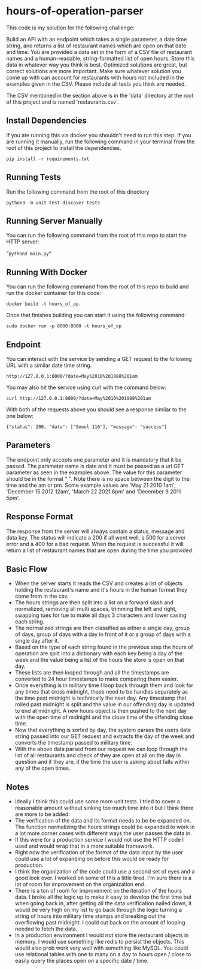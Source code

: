 # hours-of-operation-parser
This code is my solution for the following challenge:

Build an API with an endpoint which takes a single parameter, a date time string, and returns a list of restaurant names which are open on that date and time. You are provided a data set in the form of a CSV file of restaurant names and a human-readable, string-formatted list of open hours. Store this data in whatever way you think is best. Optimized solutions are great, but correct solutions are more important. Make sure whatever solution you come up with can account for restaurants with hours not included in the examples given in the CSV. Please include all tests you think are needed.

The CSV mentioned in the section above is in the 'data' directory at the root of this project and is named 'restaurants.csv'.

## Install Dependencies
If you ate running this via docker you shouldn't need to run this step. If you are running it manually, run the following command in your terminal from the root of this project to install the dependencies.

`pip install -r requirements.txt`

## Running Tests
Run the following command from the root of this directory

`python3 -m unit test discover tests`

## Running Server Manually
You can run the following command from the root of this repo to start the HTTP server:

“`python3 main.py“`

## Running With Docker
You can run the following command from the root of this repo to build and run the docker container for this code:

`docker build -t hours_of_op.`

Once that finishes building you can start it using the following command:

`sudo docker run -p 8000:8000 -t hours_of_op`

## Endpoint
You can interact with the service by sending a GET request to the following URL with a similar date time string.

`http://127.0.0.1:8000/?date=May%2010%201988%201am`

You may also hit the service using curl with the command below:

`curl http://127.0.0.1:8000/?date=May%2010%201988%201am`

With both of the requests above you should see a response similar to the one below:

`{"status": 200, "data": ["Seoul 116"], "message": "success"}`

## Parameters
The endpoint only accepts one parameter and it is mandatory that it be passed. The parameter name is date and it must be passed as a url GET parameter as seen in the examples above. The value for this parameter should be in the format "<Month> <Day> <Year> <Time><am or pm>". Note there is no space between the digit to the time and the am or pm. Some example values are 'May 21 2010 1am', 'December 15 2012 12am', 'March 22 2021 6pm' and 'December 9 2011 5pm'.

## Response Format
The response from the server will always contain a status, message and data key. The status will indicate a 200 if all went well, a 500 for a server error and a 400 for a bad request. When the request is successful it will return a list of restaurant names that are open during the time you provided.

## Basic Flow
- When the server starts it reads the CSV and creates a list of objects holding the restaurant's name and it's hours in the human format they come from in the csv.
- The hours strings are then split into a list on a forward slash and normalized, removing all multi spaces, trimming the left and right, swapping tues for tue to make all days 3 characters and lower casing each string.
- The normalized strings are then classified as either a single day, group of days, group of days with a day in front of it or a group of days with a single day after it.
- Based on the type of each string found in the previous step the hours of operation are split into a dictionary with each key being a day of the week and the value being a list of the hours the store is open on that day.
- These lists are then looped through and all the timestamps are converted to 24 hour timestamps to make comparing them easier.
- Once everything is in military time I loop back through them and look for any times that cross midnight, those need to be handles separately as the time past midnight is technically the next day. Any timestamp that rolled past midnight is split and the value in our offending day is updated to end at midnight. A new hours object is then pushed to the next day with the open time of midnight and the close time of the offending close time.
- Now that everything is sorted by day, the system parses the users date string passed into our GET request and extracts the day of the week and converts the timestamp passed to military time.
- With the above data parsed from our request we can loop through the list of all restaurants and check of they are open at all on the day in question and if they are, if the time the user is asking about falls within any of the open times.

## Notes
- Ideally I think this could use some more unit tests. I tried to cover a reasonable amount without sinking too much time into it but I think there are more to be added.
- The verification of the data and its format needs to be be expanded on. The function normalizing the hours strings could be expanded to work in a lot more corner cases with different ways the user passes the data in.
- If this were for a production service I would not use the HTTP code I used and would wrap that in a more suitable framework.
- Right now the verification of the format of the data input by the user could use a lot of expanding on before this would be ready for production.
- I think the organization of the code could use a second set of eyes and a good look over. I worked on some of this a little tired. I'm sure there is a lot of room for improvement on the organization end.
- There is a ton of room for improvement on the iteration of the hours data. I broke all the logic up to make it easy to develop the first time but when going back in, after getting all the data verification nailed down, it would be very high on my list to go back through the logic turning a string of hours into military time stamps and breaking out the overflowing past midnight. I could cut back on the amount of looping needed to fetch the data.
- In a production environment I would not store the restaurant objects in memory. I would use something like redis to persist the objects. This would also prob work very well with something like MySQL. You could use relational tables with one to many on a day to hours open / close to easily query the places open on a specific date / time.